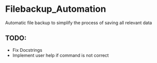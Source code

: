 # Filebackup_Automation
Automatic file backup to simplify the process of saving all relevant data

[//]: <Provide Documentation>

## TODO:

* Fix Docstrings
* Implement user help if command is not correct 

